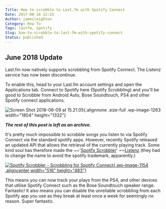 ```yaml
---
Title: How to scrobble to Last.fm with Spotify Connect
Date: 2017-08-16 12:23
Author: jamesleighton
Category: How To
Tags: lastfm, spotify
Slug: how-to-scrobble-to-last-fm-with-spotify-connect
Status: published
---
```


June 2018 Update
----------------

Last.fm now natively supports scrobbling from Spotify Connect. The Listenz service has now been discontinue.

To enable this, head to your Last.fm account settings and open the Applications tab. Connect to Spotify here (Spotify Scrobbling) and you'll be good to Scrobble from Android Auto, Bose Soundtouch, PS4 and other Spotify connect applications.

![Screen Shot 2018-06-09 at 15.21.05](https://jamesleighton.files.wordpress.com/2017/08/screen-shot-2018-06-09-at-15-21-05.png){.alignnone .size-full .wp-image-1263 width="1804" height="1332"}

***The rest of this post is left as an archive.***

It's pretty much impossible to scrobble songs you listen to via Spotify Connect via the standard spotify apps. However, recently Spotify released an updated API that allows the retrieval of the currently playing track. Some kind soul has therefore made the ~~'[Spotify Scrobbler](https://spotifyscrobbler.com/)' ~~[Listenz](https://liste.nz/) (they had to change the name to avoid the spotify trademark, apparently.)

[![Spotify Scrobbler - Scrobbling for Spotify Connect](https://jamesleighton.files.wordpress.com/2017/08/2017-08-16-13_06_13-spotify-scrobbler-scrobbling-for-spotify-connect.png){.wp-image-1154 .aligncenter width="516" height="483"}](https://spotifyscrobbler.com/)

This means you can now track your plays from the PS4, and other devices that utilise Spotify Connect such as the Bose Soundtouch speaker range. Fantastic! It also means you can disable the unreliable scrobbling from each Spotify app you use as they break at least once a week for seemingly no reason. Super fantastic.
